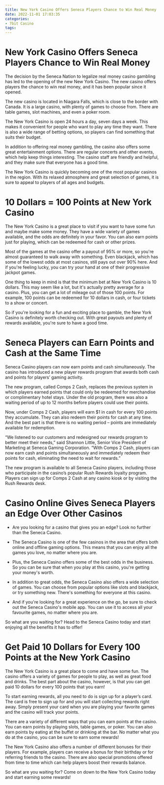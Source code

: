 ```yaml
---
title: New York Casino Offers Seneca Players Chance to Win Real Money
date: 2022-11-01 17:03:35
categories:
- 7bit Casino
tags:
---
```



#  New York Casino Offers Seneca Players Chance to Win Real Money

The decision by the Seneca Nation to legalize real money casino gambling has led to the opening of the new New York Casino. The new casino offers players the chance to win real money, and it has been popular since it opened.

The new casino is located in Niagara Falls, which is close to the border with Canada. It is a large casino, with plenty of games to choose from. There are table games, slot machines, and even a poker room.

The New York Casino is open 24 hours a day, seven days a week. This makes it convenient for people who want to play any time they want. There is also a wide range of betting options, so players can find something that suits their budget.

In addition to offering real money gambling, the casino also offers some great entertainment options. There are regular concerts and other events, which help keep things interesting. The casino staff are friendly and helpful, and they make sure that everyone has a good time.

The New York Casino is quickly becoming one of the most popular casinos in the region. With its relaxed atmosphere and great selection of games, it is sure to appeal to players of all ages and budgets.

#  10 Dollars = 100 Points at New York Casino

The New York Casino is a great place to visit if you want to have some fun and maybe make some money. They have a wide variety of games available, and the odds are definitely in your favor. You can also earn points just for playing, which can be redeemed for cash or other prizes.

Most of the games at the casino offer a payout of 95% or more, so you're almost guaranteed to walk away with something. Even blackjack, which has some of the lowest odds at most casinos, still pays out over 90% here. And if you're feeling lucky, you can try your hand at one of their progressive jackpot games.

One thing to keep in mind is that the minimum bet at New York Casino is 10 dollars. This may seem like a lot, but it's actually pretty average for a casino. Plus, you can get a lot of mileage out of those 100 points. For example, 100 points can be redeemed for 10 dollars in cash, or four tickets to a show or concert.

So if you're looking for a fun and exciting place to gamble, the New York Casino is definitely worth checking out. With great payouts and plenty of rewards available, you're sure to have a good time.

#  Seneca Players can Earn Points and Cash at the Same Time

Seneca Casino players can now earn points and cash simultaneously. The casino has introduced a new player rewards program that awards both cash and points for players’ gaming activity.

The new program, called Comps 2 Cash, replaces the previous system in which players earned points that could only be redeemed for merchandise or complimentary hotel stays. Under the old program, there was also a waiting period of up to 12 months before players could use their points.

Now, under Comps 2 Cash, players will earn $1 in cash for every 100 points they accumulate. They can also redeem their points for cash at any time. And the best part is that there is no waiting period – points are immediately available for redemption.

“We listened to our customers and redesigned our rewards program to better meet their needs,” said Shannon Little, Senior Vice President of Marketing at Seneca Gaming Corporation. “With Comps 2 Cash, players can now earn cash and points simultaneously and immediately redeem their points for cash, eliminating the need to wait for rewards.”

The new program is available to all Seneca Casino players, including those who participate in the casino’s popular Rush Rewards loyalty program. Players can sign up for Comps 2 Cash at any casino kiosk or by visiting the Rush Rewards desk.

#  Casino Online Gives Seneca Players an Edge Over Other Casinos

* Are you looking for a casino that gives you an edge? Look no further than the Seneca Casino.

* The Seneca Casino is one of the few casinos in the area that offers both online and offline gaming options. This means that you can enjoy all the games you love, no matter where you are.

* Plus, the Seneca Casino offers some of the best odds in the business. So you can be sure that when you play at this casino, you're getting your money's worth.

* In addition to great odds, the Seneca Casino also offers a wide selection of games. You can choose from popular options like slots and blackjack, or try something new. There's something for everyone at this casino.

* And if you're looking for a great experience on the go, be sure to check out the Seneca Casino's mobile app. You can use it to access all your favourite games, no matter where you are.

So what are you waiting for? Head to the Seneca Casino today and start enjoying all the benefits it has to offer!

#  Get Paid 10 Dollars for Every 100 Points at the New York Casino

The New York Casino is a great place to come and have some fun. The casino offers a variety of games for people to play, as well as great food and drinks. The best part about the casino, however, is that you can get paid 10 dollars for every 100 points that you earn!

To start earning rewards, all you need to do is sign up for a player’s card. The card is free to sign up for and you will start collecting rewards right away. Simply present your card when you are playing your favorite games and the casino will track your points.

There are a variety of different ways that you can earn points at the casino. You can earn points by playing slots, table games, or poker. You can also earn points by eating at the buffet or drinking at the bar. No matter what you do at the casino, you can be sure to earn some rewards!

The New York Casino also offers a number of different bonuses for their players. For example, players can receive a bonus for their birthday or for referring friends to the casino. There are also special promotions offered from time to time which can help players boost their rewards balance.

So what are you waiting for? Come on down to the New York Casino today and start earning some rewards!